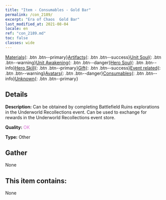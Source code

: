 ```yaml
---
title: "Item - Consumables - Gold Bar"
permalink: /con_2189/
excerpt: "Era of Chaos  Gold Bar"
last_modified_at: 2021-08-04
locale: en
ref: "con_2189.md"
toc: false
classes: wide
---
```

 [Materials](/Items/){: .btn .btn--primary}[Artifacts](/Items/Artifacts/){: .btn .btn--success}[Unit Soul](/Items/UnitSoul/){: .btn .btn--warning}[Unit Awakening](/Items/UnitAwakening/){: .btn .btn--danger}[Hero Soul](/Items/HeroSoul/){: .btn .btn--info}[Hero Skill](/Items/HeroSkill/){: .btn .btn--primary}[Gift](/Items/Gift/){: .btn .btn--success}[Event related](/Items/Events/){: .btn .btn--warning}[Avatars](/Items/Avatars/){: .btn .btn--danger}[Consumables](/Items/Consumables/){: .btn .btn--info}[Unknown](/Items/Unknown/){: .btn .btn--primary}

## Details
 **Description:** Can be obtained by completing Battlefield Ruins explorations in the Underworld Recollections event. Can be used to exchange for rewards in the Underworld Recollections event store.

 **Quality:** <span style="color: #DA70D6">OK</span>

 **Type:** Other

## Gather

  None

## This item contains:

  None

